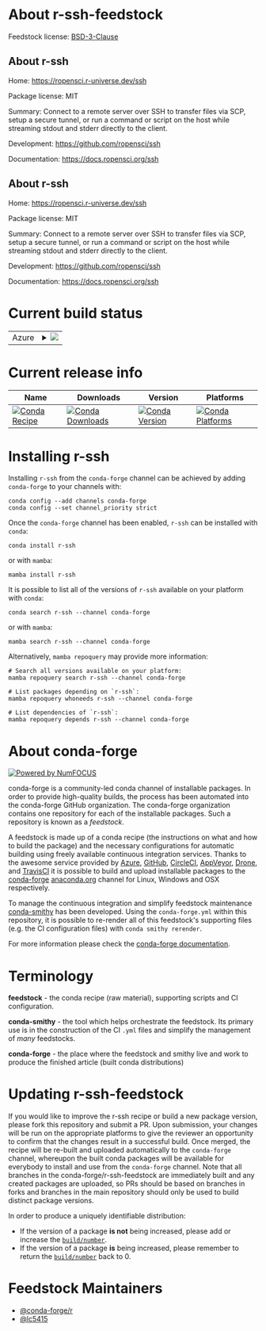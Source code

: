 About r-ssh-feedstock
=====================

Feedstock license: [BSD-3-Clause](https://github.com/conda-forge/r-ssh-feedstock/blob/main/LICENSE.txt)


About r-ssh
-----------

Home: https://ropensci.r-universe.dev/ssh

Package license: MIT

Summary: Connect to a remote server over SSH to transfer files via SCP, setup a secure tunnel, or run a command or script on the host while streaming stdout and stderr directly to the client.

Development: https://github.com/ropensci/ssh

Documentation: https://docs.ropensci.org/ssh

About r-ssh
-----------

Home: https://ropensci.r-universe.dev/ssh

Package license: MIT

Summary: Connect to a remote server over SSH to transfer files via SCP, setup a secure tunnel, or run a command or script on the host while streaming stdout and stderr directly to the client.

Development: https://github.com/ropensci/ssh

Documentation: https://docs.ropensci.org/ssh

Current build status
====================


<table>
    
  <tr>
    <td>Azure</td>
    <td>
      <details>
        <summary>
          <a href="https://dev.azure.com/conda-forge/feedstock-builds/_build/latest?definitionId=10313&branchName=main">
            <img src="https://dev.azure.com/conda-forge/feedstock-builds/_apis/build/status/r-ssh-feedstock?branchName=main">
          </a>
        </summary>
        <table>
          <thead><tr><th>Variant</th><th>Status</th></tr></thead>
          <tbody><tr>
              <td>linux_64_r_base4.3</td>
              <td>
                <a href="https://dev.azure.com/conda-forge/feedstock-builds/_build/latest?definitionId=10313&branchName=main">
                  <img src="https://dev.azure.com/conda-forge/feedstock-builds/_apis/build/status/r-ssh-feedstock?branchName=main&jobName=linux&configuration=linux%20linux_64_r_base4.3" alt="variant">
                </a>
              </td>
            </tr><tr>
              <td>linux_64_r_base4.4</td>
              <td>
                <a href="https://dev.azure.com/conda-forge/feedstock-builds/_build/latest?definitionId=10313&branchName=main">
                  <img src="https://dev.azure.com/conda-forge/feedstock-builds/_apis/build/status/r-ssh-feedstock?branchName=main&jobName=linux&configuration=linux%20linux_64_r_base4.4" alt="variant">
                </a>
              </td>
            </tr><tr>
              <td>osx_64_r_base4.3</td>
              <td>
                <a href="https://dev.azure.com/conda-forge/feedstock-builds/_build/latest?definitionId=10313&branchName=main">
                  <img src="https://dev.azure.com/conda-forge/feedstock-builds/_apis/build/status/r-ssh-feedstock?branchName=main&jobName=osx&configuration=osx%20osx_64_r_base4.3" alt="variant">
                </a>
              </td>
            </tr><tr>
              <td>osx_64_r_base4.4</td>
              <td>
                <a href="https://dev.azure.com/conda-forge/feedstock-builds/_build/latest?definitionId=10313&branchName=main">
                  <img src="https://dev.azure.com/conda-forge/feedstock-builds/_apis/build/status/r-ssh-feedstock?branchName=main&jobName=osx&configuration=osx%20osx_64_r_base4.4" alt="variant">
                </a>
              </td>
            </tr><tr>
              <td>win_64_r_base4.3</td>
              <td>
                <a href="https://dev.azure.com/conda-forge/feedstock-builds/_build/latest?definitionId=10313&branchName=main">
                  <img src="https://dev.azure.com/conda-forge/feedstock-builds/_apis/build/status/r-ssh-feedstock?branchName=main&jobName=win&configuration=win%20win_64_r_base4.3" alt="variant">
                </a>
              </td>
            </tr><tr>
              <td>win_64_r_base4.4</td>
              <td>
                <a href="https://dev.azure.com/conda-forge/feedstock-builds/_build/latest?definitionId=10313&branchName=main">
                  <img src="https://dev.azure.com/conda-forge/feedstock-builds/_apis/build/status/r-ssh-feedstock?branchName=main&jobName=win&configuration=win%20win_64_r_base4.4" alt="variant">
                </a>
              </td>
            </tr>
          </tbody>
        </table>
      </details>
    </td>
  </tr>
</table>

Current release info
====================

| Name | Downloads | Version | Platforms |
| --- | --- | --- | --- |
| [![Conda Recipe](https://img.shields.io/badge/recipe-r--ssh-green.svg)](https://anaconda.org/conda-forge/r-ssh) | [![Conda Downloads](https://img.shields.io/conda/dn/conda-forge/r-ssh.svg)](https://anaconda.org/conda-forge/r-ssh) | [![Conda Version](https://img.shields.io/conda/vn/conda-forge/r-ssh.svg)](https://anaconda.org/conda-forge/r-ssh) | [![Conda Platforms](https://img.shields.io/conda/pn/conda-forge/r-ssh.svg)](https://anaconda.org/conda-forge/r-ssh) |

Installing r-ssh
================

Installing `r-ssh` from the `conda-forge` channel can be achieved by adding `conda-forge` to your channels with:

```
conda config --add channels conda-forge
conda config --set channel_priority strict
```

Once the `conda-forge` channel has been enabled, `r-ssh` can be installed with `conda`:

```
conda install r-ssh
```

or with `mamba`:

```
mamba install r-ssh
```

It is possible to list all of the versions of `r-ssh` available on your platform with `conda`:

```
conda search r-ssh --channel conda-forge
```

or with `mamba`:

```
mamba search r-ssh --channel conda-forge
```

Alternatively, `mamba repoquery` may provide more information:

```
# Search all versions available on your platform:
mamba repoquery search r-ssh --channel conda-forge

# List packages depending on `r-ssh`:
mamba repoquery whoneeds r-ssh --channel conda-forge

# List dependencies of `r-ssh`:
mamba repoquery depends r-ssh --channel conda-forge
```


About conda-forge
=================

[![Powered by
NumFOCUS](https://img.shields.io/badge/powered%20by-NumFOCUS-orange.svg?style=flat&colorA=E1523D&colorB=007D8A)](https://numfocus.org)

conda-forge is a community-led conda channel of installable packages.
In order to provide high-quality builds, the process has been automated into the
conda-forge GitHub organization. The conda-forge organization contains one repository
for each of the installable packages. Such a repository is known as a *feedstock*.

A feedstock is made up of a conda recipe (the instructions on what and how to build
the package) and the necessary configurations for automatic building using freely
available continuous integration services. Thanks to the awesome service provided by
[Azure](https://azure.microsoft.com/en-us/services/devops/), [GitHub](https://github.com/),
[CircleCI](https://circleci.com/), [AppVeyor](https://www.appveyor.com/),
[Drone](https://cloud.drone.io/welcome), and [TravisCI](https://travis-ci.com/)
it is possible to build and upload installable packages to the
[conda-forge](https://anaconda.org/conda-forge) [anaconda.org](https://anaconda.org/)
channel for Linux, Windows and OSX respectively.

To manage the continuous integration and simplify feedstock maintenance
[conda-smithy](https://github.com/conda-forge/conda-smithy) has been developed.
Using the ``conda-forge.yml`` within this repository, it is possible to re-render all of
this feedstock's supporting files (e.g. the CI configuration files) with ``conda smithy rerender``.

For more information please check the [conda-forge documentation](https://conda-forge.org/docs/).

Terminology
===========

**feedstock** - the conda recipe (raw material), supporting scripts and CI configuration.

**conda-smithy** - the tool which helps orchestrate the feedstock.
                   Its primary use is in the construction of the CI ``.yml`` files
                   and simplify the management of *many* feedstocks.

**conda-forge** - the place where the feedstock and smithy live and work to
                  produce the finished article (built conda distributions)


Updating r-ssh-feedstock
========================

If you would like to improve the r-ssh recipe or build a new
package version, please fork this repository and submit a PR. Upon submission,
your changes will be run on the appropriate platforms to give the reviewer an
opportunity to confirm that the changes result in a successful build. Once
merged, the recipe will be re-built and uploaded automatically to the
`conda-forge` channel, whereupon the built conda packages will be available for
everybody to install and use from the `conda-forge` channel.
Note that all branches in the conda-forge/r-ssh-feedstock are
immediately built and any created packages are uploaded, so PRs should be based
on branches in forks and branches in the main repository should only be used to
build distinct package versions.

In order to produce a uniquely identifiable distribution:
 * If the version of a package **is not** being increased, please add or increase
   the [``build/number``](https://docs.conda.io/projects/conda-build/en/latest/resources/define-metadata.html#build-number-and-string).
 * If the version of a package **is** being increased, please remember to return
   the [``build/number``](https://docs.conda.io/projects/conda-build/en/latest/resources/define-metadata.html#build-number-and-string)
   back to 0.

Feedstock Maintainers
=====================

* [@conda-forge/r](https://github.com/conda-forge/r/)
* [@lc5415](https://github.com/lc5415/)


